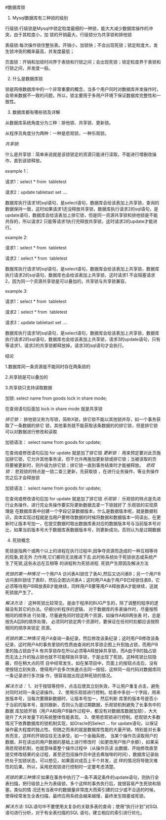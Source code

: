 #数据库锁

1. Mysql数据库有三种锁的级别

行级锁:行级锁是Mysql中锁定粒度最细的一种锁，能大大减少数据库操作的冲突，由于其粒度小，加	锁的开销最大。行级锁分为共享锁和排他锁

表级锁:每次操作锁住整张表。开销小，加锁快；不会出现死锁；锁定粒度大，发生锁冲突的概率最高，并发度最低；

页面锁：开销和加锁时间界于表锁和行锁之间；会出现死锁；锁定粒度界于表锁和行锁之间，并发度一般。

2. 什么是数据库锁

锁是网络数据库中的一个非常重要的概念，当多个用户同时对数据库并发操作时，会带来数据不一致的问题，所以，锁主要用于多用户环境下保证数据库完整性和一致性。

3. 数据库都有哪些锁及详解

从数据库系统角度分为三种：排他锁、共享锁、更新锁。 

从程序员角度分为两种：一种是悲观锁，一种乐观锁。

*共享锁:*

什么是共享锁：简单来说就是该锁锁定的资源只能进行读取，不能进行增删改操作，直到该锁释放。

example 1：

请求1：select * from  tabletest

请求2：update tabletast set ....

数据库执行请求1的sql语句，是select语句，数据库会给该表加上共享锁，查询的数据保持一致，这时如果请求1还没释放共享锁，数据库执行请求2的sql语句，是update语句，数据库会给该表加上排它锁，但是同一资源共享锁和排他锁是不能共存的，所以请求2 只能等请求1执行完释放共享锁，这时请求2的update才能进行。

example 2:

请求1：select * from  tabletest

请求2：select * from  tabletest

数据库执行请求1的sql语句，是select语句，数据库会给该表加上共享锁，数据库执行请求2的sql语句，数据库也会给该表加上共享锁，这时请求1 不会阻塞请求2，因为同一个资源共享锁是可以叠加的，共享锁与共享锁兼容。

example 3:

请求1：select * from  tabletest

请求2：select * from  tabletest

请求3：update tabletast set ....

数据库执行请求1的sql语句，是select语句，数据库会给该表加上共享锁，数据库执行请求2的sql语句，数据库也会给该表加上共享锁，请求3的update语句，只有等请求1，请求2的共享锁都释放掉，请求3的sql语句才会执行。

结论

1.数据库同一条资源是不能同时存在两条锁的

2.共享锁是可以叠加的

3.共享锁只支持读取数据

加锁: select name from goods lock in share mode;

在查询语句后面加  lock in share mode 就是共享锁

*排它锁：*
排他锁又称为写锁，简称X锁，排它锁不能以其他锁并存，如一个事务获取了一条数据的排它	锁，其他事务就不能获取该条数据的的排它锁，但是排它锁可以对数据进行修改和读取

加锁语法： select name from goods for update;

在查询或修改语句后加 for update 就是加了排它锁
*更新锁：*
用来预定要对此页施加排它锁，它允许其他事务读，但不允许再施加更新锁或排它锁；当被读取的页	将要被更新时，则升级为排它锁；排它锁一直到事务结束时才能被释放。 
*悲观锁：*
悲观锁的特点是一锁二查三更新，先获取锁 ，在进行业务操作，等业务操作完之后才会释放锁

加锁语法： select name from goods for update;

在查询或修改语句后加 for update 就是加了排它锁
*乐观锁：*
乐观锁的特点是先进行业务操作，进行完业务操作要实际更新数据去拿一下锁就好了
乐观锁的实现原理是
在数据库表中创建一个字段记录数据版本，什么是数据版本呢，就是数据标识，具体实现过程就是当用户要修改数据的时候将数据和数据版本一同读出，在更新时让版本号加一，在提交数据时取出数据库表对应的数据版本号与当前版本号对比，如果当前版本号大于数据库表数据版本号，则更新成功，否则认为是过期数据

4. 死锁概念

死锁是指两个或两个以上的进程在执行过程中,因争夺资源而造成的一种互相等待的现象,若无外	力作用,它们都将无法推进下去.此时称系统处于死锁状态或系统产生了死锁,这些永远在互相等	的进程称为死锁进程.
死锁产生原因及解决方法

*死锁的第一种情况*
一个用户A 访问表A(锁住了表A),然后又访问表B；另一个用户B 访问表B(锁住了表B)，然后企图访问表A；这时用户A由于用户B已经锁住表B，它必须等待用户B释放表B才能继续，同样用户B要等用户A释放表A才能继续，这就死锁就产生了。

*解决方法：*
这种死锁比较常见，是由于程序的BUG产生的，除了调整的程序的逻辑没有其它的办法。仔细分析程序的逻辑，	对于数据库的多表操作时，尽量按照相同的顺序进 行处理，尽量避免同时锁定两个资源，如操作A和B两张表	时，总是按先A后B的顺序处理， 必须同时锁定两个资源时，要保证在任何时刻都应该按照相同的顺序来锁定	资源。

*死锁的第二种情况*
用户A查询一条纪录，然后修改该条纪录；这时用户B修改该条纪录，这时用户A的事务里锁的性质由查询的共享锁企图上升到独占锁，而用户B里的独占锁由于A 有共享锁存在所以必须等A释放掉共享锁，而A由于B的独占锁而无法上升的独占锁也就不可能释放共享锁，于是出现了死锁。这种死锁比较隐蔽，但在稍大点的项 目中经常发生。如在某项目中，页面上的按钮点击后，没有使按钮立刻失效，使得用户会多次快速点击同一按钮，这样同一段代码对数据库同一条记录进行多次操 作，很容易就出现这种死锁的情况。

*解决方法：*
1、对于按钮等控件，点击后使其立刻失效，不让用户重复点击，避免对同时对同一条记录操作。
2、使用乐观锁进行控制。给表中多创一个字段，用来放版本号，当每次要跟新数据时，让版本号加一，然后判断
库里的版本号是否小于当前的版本号，是则跟新，否则认为是过期数据，乐观锁机制避免了长事务中的数据 库加锁开销（用户A和用户B操作过程中，都没有对数据库数据加锁），大大提升了大并发量下的系统整体性能表现。
3、使用悲观锁进行控制。悲观锁大多数情况下依靠数据库的锁机制实现，如Oracle的Select … for update语句，以保证操作最大程度的独占性。但随之而来的就是数据库性能的大量开销，特别是对长事务而言，这样的开销往往无法承受。如一个金融系统， 当某个操作员读取用户的数据，并在读出的用户数据的基础上进行修改时（如更改用户账户余额），如果采用悲观锁机制，也就意味着整个操作过程中（从操作员读 出数据、开始修改直至提交修改结果的全过程，甚至还包括操作员中途去煮咖啡的时间），数据库记录始终处于加锁状态，可以想见，如果面对成百上千个并发，这 样的情况将导致灾难性的后果。所以，采用悲观锁进行控制时一定要考虑清楚。

*死锁的第三种情况*
如果在事务中执行了一条不满足条件的update语句，则执行全表扫描，把行级锁上升为表级锁，多个这样的事务执行后，就很容易产生死锁和阻塞。类似的情 况还有当表中的数据量非常庞大而索引建的过少或不合适的时候，使得经常发生全表扫描，最终应用系统会越来越慢，最终发生阻塞或死锁。

*解决方法:*
SQL语句中不要使用太复杂的关联多表的查询；使用“执行计划”对SQL语句进行分析，对于有全表扫描的SQL	语句，建立相应的索引进行优化。